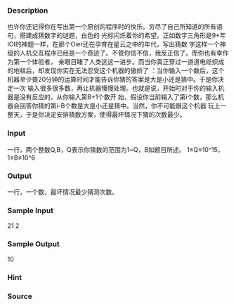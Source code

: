 
### Description

也许你还记得你在写出第一个原创的程序时的快乐。穷尽了自己所知道的所有语句，搭建成猜数字的谜题，白色的
光标闪烁着你的希望。正如数字三角形是9*年IOI的神题一样，在那个Oier还在孕育在星云之中的年代，写出猜数
字这样一个神级的人机交互程序已经是一个奇迹了。不管你信不信，我反正信了。而你也有幸作为第一个体验者，
亲眼目睹了人类这这一进步。而当你真正穿过一道道电缆织成的地毯后，却发现你实在无法忍受这个机器的傲娇了
：当你输入一个数后，这个机器至少要20分钟的运算时间才能告诉你猜的答案是大是小还是猜中。于是你决定一次
输入很多很多数，再让机器慢慢处理。也就是说，开始时对于你的输入机器是没有反应的，从你输入第B+1个数开
始，假设你当前输入了第i个数，那么机器会回答你猜的第i-B个数是大是小还是猜中。当然，你不可能跟这个机器
玩上一整天，于是你决定安排猜数方案，使得最坏情况下猜的次数最少。



### Input

一行，两个整数Q,B，Q表示你猜数的范围为1~Q，B如题目所述。
1≤Q≤10^15，1≤B≤10^6 



### Output
一行，一个数，最坏情况最少猜测次数。

### Sample Input
21 2 
### Sample Output
10
### Hint

### Source
